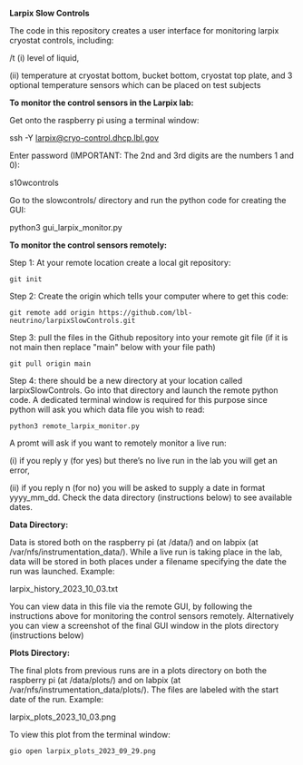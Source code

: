 **Larpix Slow Controls**

The code in this repository creates a user interface for monitoring larpix cryostat controls, including:  

/t (i) level of liquid, 

(ii) temperature at cryostat bottom, bucket bottom, cryostat top plate, and 3 optional temperature sensors which can be placed on test subjects

**To monitor the control sensors in the Larpix lab:**

Get onto the raspberry pi using a terminal window:  

  ssh -Y larpix@cryo-control.dhcp.lbl.gov

Enter password (IMPORTANT: The 2nd and 3rd digits are the numbers 1 and 0):  

  s10wcontrols

Go to the slowcontrols/ directory and run the python code for creating the GUI:  

  python3 gui_larpix_monitor.py

**To monitor the control sensors remotely:**

Step 1: At your remote location create a local git repository:

	git init

Step 2: Create the origin which tells your computer where to get this code:

	git remote add origin https://github.com/lbl-neutrino/larpixSlowControls.git

Step 3: pull the files in the Github repository into your remote git file (if it is not main then replace "main" below with your file path)

 	git pull origin main 

Step 4: there should be a new directory at your location called larpixSlowControls. Go into that directory and launch the remote python code. A dedicated terminal window is required for this purpose since python will ask you which data file you wish to read:

  	python3 remote_larpix_monitor.py

A promt will ask if you want to remotely monitor a live run:  

  (i) if you reply y (for yes) but there’s no live run in the lab you will get an error, 

  (ii) if you reply n (for no) you will be asked to supply a date in format yyyy_mm_dd. Check the data directory (instructions below) to see available dates.

**Data Directory:**

Data is stored both on the raspberry pi (at /data/) and on labpix (at /var/nfs/instrumentation_data/). While a live run is taking place in the lab, data will be stored in both places under a filename specifying the date the run was launched. Example:  

  larpix_history_2023_10_03.txt

You can view data in this file via the remote GUI, by following the instructions above for monitoring the control sensors remotely. Alternatively you can view a screenshot of the final GUI window in the plots directory (instructions below)

**Plots Directory:**

The final plots from previous runs are in a plots directory on both the raspberry pi (at /data/plots/) and on labpix (at /var/nfs/instrumentation_data/plots/). The files are labeled with the start date of the run. Example:  

  larpix_plots_2023_10_03.png

To view this plot from the terminal window:  

	gio open larpix_plots_2023_09_29.png

